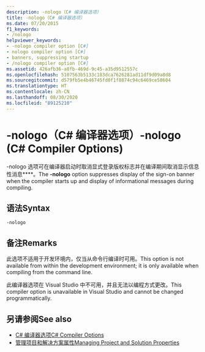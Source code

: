 ```yaml
---
description: -nologo（C# 编译器选项）
title: -nologo（C# 编译器选项）
ms.date: 07/20/2015
f1_keywords:
- /nologo
helpviewer_keywords:
- -nologo compiler option [C#]
- nologo compiler option [C#]
- banners, suppressing startup
- /nologo compiler option [C#]
ms.assetid: 426afb36-a8fb-469d-9c45-a35d9512557c
ms.openlocfilehash: 5107563b5133c183dca7626281ad11df9d09a8d8
ms.sourcegitcommit: d579fb5e4b46745fd0f1f8874c94c6469ce58604
ms.translationtype: HT
ms.contentlocale: zh-CN
ms.lasthandoff: 08/30/2020
ms.locfileid: "89125210"
---
```

# <a name="-nologo-c-compiler-options"></a><span data-ttu-id="11ae9-103">-nologo（C# 编译器选项）</span><span class="sxs-lookup"><span data-stu-id="11ae9-103">-nologo (C# Compiler Options)</span></span>
<span data-ttu-id="11ae9-104">-nologo 选项可在编译器启动时取消显式登录版权标志并在编译期间取消显示信息性消息\*\*\*\*。</span><span class="sxs-lookup"><span data-stu-id="11ae9-104">The **-nologo** option suppresses display of the sign-on banner when the compiler starts up and display of informational messages during compiling.</span></span>  
  
## <a name="syntax"></a><span data-ttu-id="11ae9-105">语法</span><span class="sxs-lookup"><span data-stu-id="11ae9-105">Syntax</span></span>  
  
```console  
-nologo  
```  
  
## <a name="remarks"></a><span data-ttu-id="11ae9-106">备注</span><span class="sxs-lookup"><span data-stu-id="11ae9-106">Remarks</span></span>  
 <span data-ttu-id="11ae9-107">此选项不适用于开发环境内，仅当从命令行编译时可用。</span><span class="sxs-lookup"><span data-stu-id="11ae9-107">This option is not available from within the development environment; it is only available when compiling from the command line.</span></span>  
  
 <span data-ttu-id="11ae9-108">此编译器选项在 Visual Studio 中不可用，并且无法以编程方式更改。</span><span class="sxs-lookup"><span data-stu-id="11ae9-108">This compiler option is unavailable in Visual Studio and cannot be changed programmatically.</span></span>  
  
## <a name="see-also"></a><span data-ttu-id="11ae9-109">另请参阅</span><span class="sxs-lookup"><span data-stu-id="11ae9-109">See also</span></span>

- [<span data-ttu-id="11ae9-110">C# 编译器选项</span><span class="sxs-lookup"><span data-stu-id="11ae9-110">C# Compiler Options</span></span>](./index.md)
- [<span data-ttu-id="11ae9-111">管理项目和解决方案属性</span><span class="sxs-lookup"><span data-stu-id="11ae9-111">Managing Project and Solution Properties</span></span>](/visualstudio/ide/managing-project-and-solution-properties)
